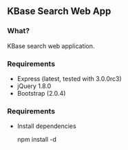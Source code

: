 ## KBase Search Web App

### What?

KBase search web application. 

### Requirements

* Express (latest, tested with 3.0.0rc3)
* jQuery 1.8.0
* Bootstrap (2.0.4)


### Requirements

* Install dependencies

    npm install -d

